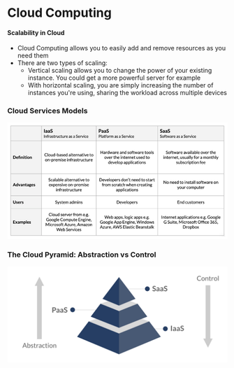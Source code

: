 # Cloud Computing

#### Scalability in Cloud
* Cloud Computing allows you to easily add and remove resources as you need them
* There are two types of scaling:
    * Vertical scaling allows you to change the power of your existing instance. You could get a more powerful server for example
    * With horizontal scaling, you are simply increasing the number of instances you're using, sharing the workload across multiple devices

### Cloud Services Models
![Cloud Services Models](https://github.com/IsaacMwendwa/Data-Engineering-Track-DataCamp/blob/main/Images/Cloud-Services-Models.PNG "Cloud Services Models")

### The Cloud Pyramid: Abstraction vs Control
![Cloud Pyramid](https://github.com/IsaacMwendwa/Data-Engineering-Track-DataCamp/blob/main/Images/Cloud-Pyramid.PNG "Cloud Pyramid")
